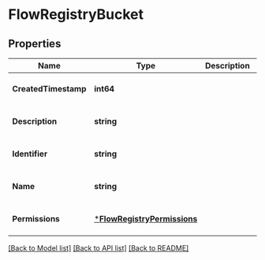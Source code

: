 # FlowRegistryBucket

## Properties
Name | Type | Description | Notes
------------ | ------------- | ------------- | -------------
**CreatedTimestamp** | **int64** |  | [optional] [default to null]
**Description** | **string** |  | [optional] [default to null]
**Identifier** | **string** |  | [optional] [default to null]
**Name** | **string** |  | [optional] [default to null]
**Permissions** | [***FlowRegistryPermissions**](FlowRegistryPermissions.md) |  | [optional] [default to null]

[[Back to Model list]](../README.md#documentation-for-models) [[Back to API list]](../README.md#documentation-for-api-endpoints) [[Back to README]](../README.md)

